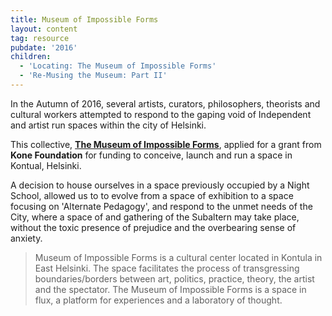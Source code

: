 ```yaml
---
title: Museum of Impossible Forms
layout: content
tag: resource
pubdate: '2016'
children:
  - 'Locating: The Museum of Impossible Forms'
  - 'Re-Musing the Museum: Part II'
---
```

In the Autumn of 2016, several artists, curators, philosophers, theorists and cultural workers attempted to respond to the gaping void  of Independent and artist run spaces within the city of Helsinki. 

This collective, [**The Museum of Impossible Forms**](https://museumofimpossibleforms.org/), applied for a grant from **Kone Foundation** for funding to conceive, launch and run a space in Kontual, Helsinki.

A decision to house ourselves in a space previously occupied by a Night School, allowed us to to evolve from a space of exhibition to a space focusing on 'Alternate Pedagogy', and respond to the unmet needs of the City, where a space of and gathering of the Subaltern may take place, without the toxic presence of prejudice and the overbearing sense of anxiety. 

> Museum of Impossible Forms is a cultural center located in Kontula in East Helsinki. The space facilitates the process of transgressing boundaries/borders between art, politics, practice, theory, the artist and the spectator. The Museum of Impossible Forms is a space in flux, a platform for experiences and a laboratory of thought.

